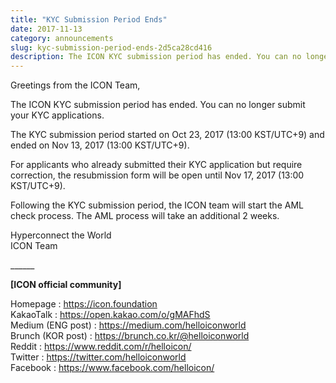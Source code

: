 ```yaml
---
title: "KYC Submission Period Ends"
date: 2017-11-13
category: announcements
slug: kyc-submission-period-ends-2d5ca28cd416
description: The ICON KYC submission period has ended. You can no longer submit your KYC applications.
---
```


Greetings from the ICON Team,

The ICON KYC submission period has ended. You can no longer submit your KYC applications.

The KYC submission period started on Oct 23, 2017 (13:00 KST/UTC+9) and ended on Nov 13, 2017 (13:00 KST/UTC+9).

For applicants who already submitted their KYC application but require correction, the resubmission form will be open until Nov 17, 2017 (13:00 KST/UTC+9).

Following the KYC submission period, the ICON team will start the AML check process. The AML process will take an additional 2 weeks.

Hyperconnect the World  
ICON Team

\_\_\_\_\_\_

**[ICON official community]**

Homepage : <https://icon.foundation>  
KakaoTalk : <https://open.kakao.com/o/gMAFhdS>  
Medium (ENG post) : <https://medium.com/helloiconworld>  
Brunch (KOR post) : <https://brunch.co.kr/@helloiconworld>  
Reddit : <https://www.reddit.com/r/helloicon/>  
Twitter : <https://twitter.com/helloiconworld>  
Facebook : <https://www.facebook.com/helloicon/>

